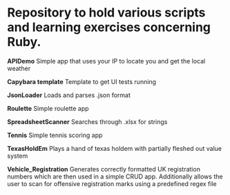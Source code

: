 # Repository to hold various scripts and learning exercises concerning Ruby.

**APIDemo**	
Simple app that uses your IP to locate you and get the local weather

**Capybara template**
Template to get UI tests running 

**JsonLoader**
Loads and parses .json format

**Roulette**
Simple roulette app

**SpreadsheetScanner**
Searches through .xlsx for strings

**Tennis**
Simple tennis scoring app

**TexasHoldEm**
Plays a hand of texas holdem with partially fleshed out value system

**Vehicle_Registration**
Generates correctly formatted UK registration numbers which are then used in a simple CRUD app. Additionally allows the user to scan for offensive registration marks using a predefined regex file

